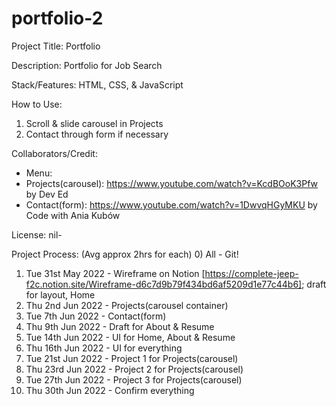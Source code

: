 # portfolio-2
Project Title: Portfolio 

Description: Portfolio for Job Search

Stack/Features: HTML, CSS, & JavaScript

How to Use: 
1) Scroll & slide carousel in Projects
2) Contact through form if necessary

Collaborators/Credit:
- Menu:
- Projects(carousel): https://www.youtube.com/watch?v=KcdBOoK3Pfw by Dev Ed
- Contact(form): https://www.youtube.com/watch?v=1DwvqHGyMKU by Code with Ania Kubów

License: nil-

Project Process: (Avg approx 2hrs for each)
0) All - Git!
1) Tue 31st May 2022 - Wireframe on Notion [https://complete-jeep-f2c.notion.site/Wireframe-d6c7d9b79f434bd6af5209d1e77c44b6]; draft for layout, Home
2) Thu 2nd Jun 2022 - Projects(carousel container) 
3) Tue 7th Jun 2022 - Contact(form)
4) Thu 9th Jun 2022 - Draft for About & Resume
5) Tue 14th Jun 2022 - UI for Home, About & Resume
6) Thu 16th Jun 2022 - UI for everything
7) Tue 21st Jun 2022 - Project 1 for Projects(carousel)
8) Thu 23rd Jun 2022 - Project 2 for Projects(carousel) 
9) Tue 27th Jun 2022 - Project 3 for Projects(carousel)
10) Thu 30th Jun 2022 - Confirm everything

